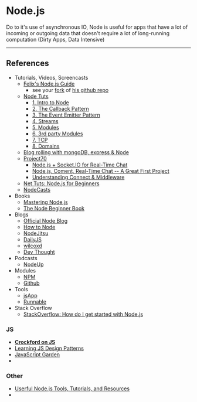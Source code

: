 # Node.js

Do to it's use of asynchronous IO, Node is useful for apps that have a lot of incoming or outgoing data that doesn't require a lot of long-running computation (Dirty Apps, Data Intensive)




---

##  References
- Tutorials, Videos, Screencasts
  - [Felix's Node.js Guide](http://nodeguide.com/)
    - see your [fork](https://github.com/torsday/nodeguide.com) of [his github repo](https://github.com/felixge/nodeguide.com)
  - [Node Tuts](http://nodetuts.com/)
    - [1. Intro to Node](http://nodetuts.com/01-node_intro.html)
    - [2. The Callback Pattern](http://nodetuts.com/02-callback-pattern.html)
    - [3. The Event Emitter Pattern](http://nodetuts.com/03-event-emitter.html)
    - [4. Streams](http://nodetuts.com/04-streams.html)
    - [5. Modules](http://nodetuts.com/05-modules.html)
    - [6. 3rd party Modules](http://nodetuts.com/06-third-party-modules.html)
    - [7. TCP](http://nodetuts.com/07-tcp.html)
    - [8. Domains](http://nodetuts.com/08-domains.html)
  - [Blog rolling with mongoDB, express & Node](http://howtonode.org/express-mongodb)
  - [Project70](http://project70.com/)
    - [Node.js + Socket.IO for Real-Time Chat](http://project70.com/nodejs/node-js-socket-io-for-real-time-chat/)
    - [Node.js, Coment, Real-Time Chat -- A Great First Project](http://project70.com/nodejs/node-js-comet-real-time-chat-a-great-first-project/)
    - [Understanding Connect & Middleware](http://project70.com/nodejs/understanding-connect-and-middleware/)
  - [Net Tuts: Node.js for Beginners](http://net.tutsplus.com/tutorials/javascript-ajax/node-js-for-beginners/)
  - [NodeCasts](http://nodecasts.net/)
- Books
  - [Mastering Node.js](http://visionmedia.github.io/masteringnode/)
  - [The Node Beginner Book](http://www.nodebeginner.org/)
- Blogs
  - [Official Node Blog](http://blog.nodejs.org/)
  - [How to Node](http://howtonode.org/)
  - [NodeJitsu](http://blog.nodejitsu.com/)
  - [DailyJS](http://dailyjs.com/)
  - [wilcoxd](http://www.wilcoxd.com/whitepapers/node_js/)
  - [Dev Thought](http://www.devthought.com/)
- Podcasts
  - [NodeUp](http://nodeup.com/)
- Modules
  - [NPM](https://npmjs.org/)
  - [Github](https://github.com/joyent/node/wiki/modules)
- Tools
  - [jsApp](http://jsapp.us/)
  - [Runnable](http://runnable.com/)
- Stack Overflow
  - [StackOverflow: How do I get started with Node.js](http://stackoverflow.com/questions/2353818/how-do-i-get-started-with-node-js)


### JS
- **[Crockford on JS](http://yuiblog.com/crockford/)**
- [Learning JS Design Patterns](http://www.addyosmani.com/resources/essentialjsdesignpatterns/book/)
- [JavaScript Garden](http://bonsaiden.github.io/JavaScript-Garden/)
-
### Other
- [Userful Node.js Tools, Tutorials, and Resources](http://coding.smashingmagazine.com/2011/09/16/useful-node-js-tools-tutorials-and-resources/)
-
